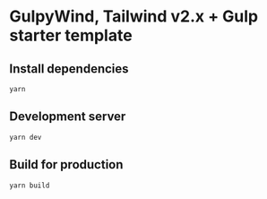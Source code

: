 # GulpyWind, Tailwind v2.x + Gulp starter template
## Install dependencies
`yarn`

## Development server
`yarn dev`

## Build for production
`yarn build`